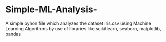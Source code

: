 # Simple-ML-Analysis-
A simple pyhon file which analyzes the dataset iris.csv using Machine Learning Algorithms by use of libraries like scikitlearn, seaborn, matplotlib, pandas
